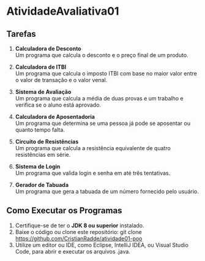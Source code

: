 # AtividadeAvaliativa01
## Tarefas

1. **Calculadora de Desconto**  
   Um programa que calcula o desconto e o preço final de um produto.
   
2. **Calculadora de ITBI**  
   Um programa que calcula o imposto ITBI com base no maior valor entre o valor de transação e o valor venal.

3. **Sistema de Avaliação**  
   Um programa que calcula a média de duas provas e um trabalho e verifica se o aluno está aprovado.

4. **Calculadora de Aposentadoria**  
   Um programa que determina se uma pessoa já pode se aposentar ou quanto tempo falta.

5. **Circuito de Resistências**  
   Um programa que calcula a resistência equivalente de quatro resistências em série.

6. **Sistema de Login**  
   Um programa que valida login e senha em até três tentativas.

7. **Gerador de Tabuada**  
   Um programa que gera a tabuada de um número fornecido pelo usuário.

## Como Executar os Programas

1. Certifique-se de ter o **JDK 8 ou superior** instalado.
2. Baixe o código ou clone este repositório:
   git clone https://github.com/CristianRadde/atividade01-poo
3. Utilize um editor ou IDE, como Eclipse, IntelliJ IDEA, ou Visual Studio Code, para abrir e executar os arquivos .java.
